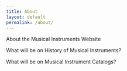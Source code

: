 ```yaml
---
title: About
layout: default
permalink: /about/
---
```

About the Musical Instruments Website

What will be on History of Musical Instruments?

What will be on Musical Instrument Catalogs?
